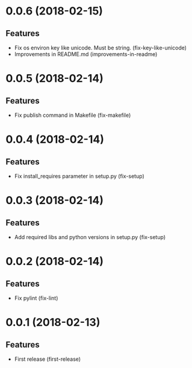 0.0.6 (2018-02-15)
==================

Features
--------

- Fix os environ key like unicode. Must be string. (fix-key-like-unicode)
- Improvements in README.md (improvements-in-readme)


0.0.5 (2018-02-14)
==================

Features
--------

- Fix publish command in Makefile (fix-makefile)


0.0.4 (2018-02-14)
==================

Features
--------

- Fix install_requires parameter in setup.py (fix-setup)


0.0.3 (2018-02-14)
==================

Features
--------

- Add required libs and python versions in setup.py (fix-setup)


0.0.2 (2018-02-14)
==================

Features
--------

- Fix pylint (fix-lint)


0.0.1 (2018-02-13)
==================

Features
--------

- First release (first-release)
